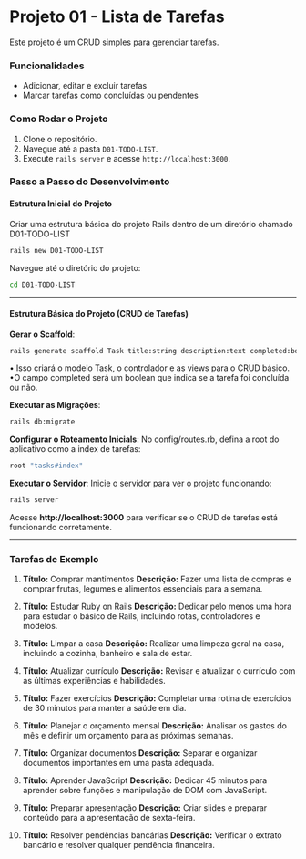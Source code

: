 # Projeto 01 - Lista de Tarefas

Este projeto é um CRUD simples para gerenciar tarefas.

### Funcionalidades

- Adicionar, editar e excluir tarefas
- Marcar tarefas como concluídas ou pendentes

### Como Rodar o Projeto

1. Clone o repositório.
2. Navegue até a pasta `D01-TODO-LIST`.
3. Execute `rails server` e acesse `http://localhost:3000`.

### Passo a Passo do Desenvolvimento

#### Estrutura Inicial do Projeto

Criar uma estrutura básica do projeto Rails dentro de um diretório chamado D01-TODO-LIST

```bash
rails new D01-TODO-LIST
```

Navegue até o diretório do projeto:

```bash
cd D01-TODO-LIST
```

---

#### Estrutura Básica do Projeto (CRUD de Tarefas)

**Gerar o Scaffold**:

```bash
rails generate scaffold Task title:string description:text completed:boolean
```

• Isso criará o modelo Task, o controlador e as views para o CRUD básico.
•O campo completed será um boolean que indica se a tarefa foi concluída ou não.

**Executar as Migrações**:

```bash
rails db:migrate
```

**Configurar o Roteamento Inicials**:
No config/routes.rb, defina a root do aplicativo como a index de tarefas:

```bash
root "tasks#index"
```

**Executar o Servidor**:
Inicie o servidor para ver o projeto funcionando:

```bash
rails server
```

Acesse **http://localhost:3000** para verificar se o CRUD de tarefas está funcionando corretamente.

---

### Tarefas de Exemplo

1. **Título:** Comprar mantimentos
   **Descrição:** Fazer uma lista de compras e comprar frutas, legumes e alimentos essenciais para a semana.

2. **Título:** Estudar Ruby on Rails
   **Descrição:** Dedicar pelo menos uma hora para estudar o básico de Rails, incluindo rotas, controladores e modelos.

3. **Título:** Limpar a casa
   **Descrição:** Realizar uma limpeza geral na casa, incluindo a cozinha, banheiro e sala de estar.

4. **Título:** Atualizar currículo
   **Descrição:** Revisar e atualizar o currículo com as últimas experiências e habilidades.

5. **Título:** Fazer exercícios
   **Descrição:** Completar uma rotina de exercícios de 30 minutos para manter a saúde em dia.

6. **Título:** Planejar o orçamento mensal
   **Descrição:** Analisar os gastos do mês e definir um orçamento para as próximas semanas.

7. **Título:** Organizar documentos
   **Descrição:** Separar e organizar documentos importantes em uma pasta adequada.

8. **Título:** Aprender JavaScript
   **Descrição:** Dedicar 45 minutos para aprender sobre funções e manipulação de DOM com JavaScript.

9. **Título:** Preparar apresentação
   **Descrição:** Criar slides e preparar conteúdo para a apresentação de sexta-feira.

10. **Título:** Resolver pendências bancárias
    **Descrição:** Verificar o extrato bancário e resolver qualquer pendência financeira.
